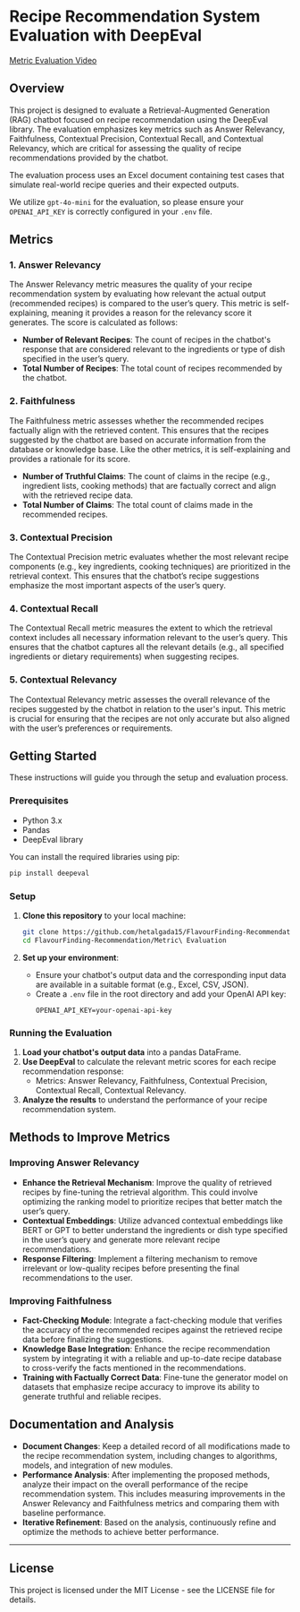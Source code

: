 # Recipe Recommendation System Evaluation with DeepEval

[Metric Evaluation Video](https://youtu.be/HHTI40mYQks)

## Overview

This project is designed to evaluate a Retrieval-Augmented Generation (RAG) chatbot focused on recipe recommendation using the DeepEval library. The evaluation emphasizes key metrics such as Answer Relevancy, Faithfulness, Contextual Precision, Contextual Recall, and Contextual Relevancy, which are critical for assessing the quality of recipe recommendations provided by the chatbot.

The evaluation process uses an Excel document containing test cases that simulate real-world recipe queries and their expected outputs.

We utilize `gpt-4o-mini` for the evaluation, so please ensure your `OPENAI_API_KEY` is correctly configured in your `.env` file.

## Metrics

### 1. Answer Relevancy

The Answer Relevancy metric measures the quality of your recipe recommendation system by evaluating how relevant the actual output (recommended recipes) is compared to the user’s query. This metric is self-explaining, meaning it provides a reason for the relevancy score it generates. The score is calculated as follows:


- **Number of Relevant Recipes**: The count of recipes in the chatbot's response that are considered relevant to the ingredients or type of dish specified in the user’s query.
- **Total Number of Recipes**: The total count of recipes recommended by the chatbot.

### 2. Faithfulness

The Faithfulness metric assesses whether the recommended recipes factually align with the retrieved content. This ensures that the recipes suggested by the chatbot are based on accurate information from the database or knowledge base. Like the other metrics, it is self-explaining and provides a rationale for its score.


- **Number of Truthful Claims**: The count of claims in the recipe (e.g., ingredient lists, cooking methods) that are factually correct and align with the retrieved recipe data.
- **Total Number of Claims**: The total count of claims made in the recommended recipes.

### 3. Contextual Precision

The Contextual Precision metric evaluates whether the most relevant recipe components (e.g., key ingredients, cooking techniques) are prioritized in the retrieval context. This ensures that the chatbot’s recipe suggestions emphasize the most important aspects of the user’s query.


### 4. Contextual Recall

The Contextual Recall metric measures the extent to which the retrieval context includes all necessary information relevant to the user’s query. This ensures that the chatbot captures all the relevant details (e.g., all specified ingredients or dietary requirements) when suggesting recipes.


### 5. Contextual Relevancy

The Contextual Relevancy metric assesses the overall relevance of the recipes suggested by the chatbot in relation to the user's input. This metric is crucial for ensuring that the recipes are not only accurate but also aligned with the user’s preferences or requirements.

## Getting Started

These instructions will guide you through the setup and evaluation process.

### Prerequisites

- Python 3.x
- Pandas
- DeepEval library

You can install the required libraries using pip:

```bash
pip install deepeval
```

### Setup

1. **Clone this repository** to your local machine:
   ```bash
   git clone https://github.com/hetalgada15/FlavourFinding-Recommendation.git
   cd FlavourFinding-Recommendation/Metric\ Evaluation
   ```

2. **Set up your environment**:
   - Ensure your chatbot's output data and the corresponding input data are available in a suitable format (e.g., Excel, CSV, JSON).
   - Create a `.env` file in the root directory and add your OpenAI API key:
     ```
     OPENAI_API_KEY=your-openai-api-key
     ```

### Running the Evaluation

1. **Load your chatbot's output data** into a pandas DataFrame.
2. **Use DeepEval** to calculate the relevant metric scores for each recipe recommendation response:
   - Metrics: Answer Relevancy, Faithfulness, Contextual Precision, Contextual Recall, Contextual Relevancy.
3. **Analyze the results** to understand the performance of your recipe recommendation system.

## Methods to Improve Metrics

### Improving Answer Relevancy

- **Enhance the Retrieval Mechanism**: Improve the quality of retrieved recipes by fine-tuning the retrieval algorithm. This could involve optimizing the ranking model to prioritize recipes that better match the user’s query.
- **Contextual Embeddings**: Utilize advanced contextual embeddings like BERT or GPT to better understand the ingredients or dish type specified in the user’s query and generate more relevant recipe recommendations.
- **Response Filtering**: Implement a filtering mechanism to remove irrelevant or low-quality recipes before presenting the final recommendations to the user.

### Improving Faithfulness

- **Fact-Checking Module**: Integrate a fact-checking module that verifies the accuracy of the recommended recipes against the retrieved recipe data before finalizing the suggestions.
- **Knowledge Base Integration**: Enhance the recipe recommendation system by integrating it with a reliable and up-to-date recipe database to cross-verify the facts mentioned in the recommendations.
- **Training with Factually Correct Data**: Fine-tune the generator model on datasets that emphasize recipe accuracy to improve its ability to generate truthful and reliable recipes.

## Documentation and Analysis

- **Document Changes**: Keep a detailed record of all modifications made to the recipe recommendation system, including changes to algorithms, models, and integration of new modules.
- **Performance Analysis**: After implementing the proposed methods, analyze their impact on the overall performance of the recipe recommendation system. This includes measuring improvements in the Answer Relevancy and Faithfulness metrics and comparing them with baseline performance.
- **Iterative Refinement**: Based on the analysis, continuously refine and optimize the methods to achieve better performance.

---

## License

This project is licensed under the MIT License - see the LICENSE file for details.
